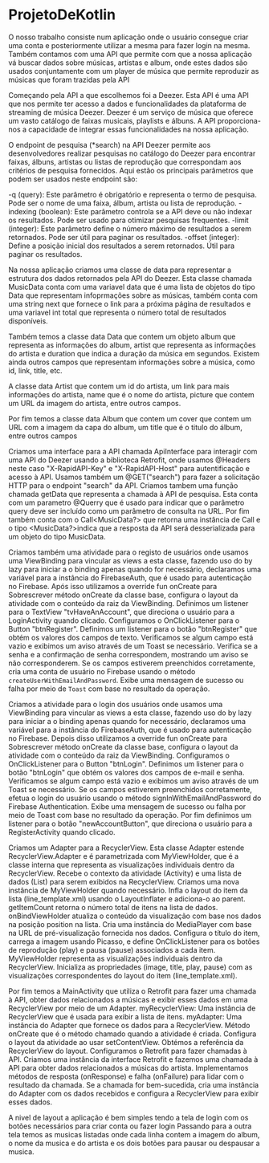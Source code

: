# ProjetoDeKotlin

O nosso trabalho consiste num aplicação onde o usuário consegue criar uma conta e posteriormente utilizar a mesma para fazer login na mesma. Também contamos com uma API que permite com que a nossa aplicação vá buscar dados sobre músicas, artistas e album, onde estes dados são usados conjuntamente com um player de música que permite reproduzir as músicas que foram trazidas pela API

Começando pela API a que escolhemos foi a Deezer. Esta API é uma API que nos permite ter acesso a dados e funcionalidades da plataforma de streaming de música Deezer.
Deezer é um serviço de música que oferece um vasto catálogo de faixas musicais, playlists e álbuns. A API proporciona-nos a capacidade de integrar essas funcionalidades na nossa aplicação.

O endpoint de pesquisa (*search) na API Deezer permite aos desenvolvedores realizar pesquisas no catálogo do Deezer para encontrar faixas, álbuns, artistas ou listas de reprodução que correspondam aos critérios de pesquisa fornecidos. Aqui estão os principais parâmetros que podem ser usados neste endpoint são:

-q (query): Este parâmetro é obrigatório e representa o termo de pesquisa. Pode ser o nome de uma faixa, álbum, artista ou lista de reprodução.
-indexing (boolean): Este parâmetro controla se a API deve ou não indexar os resultados. Pode ser usado para otimizar pesquisas frequentes.
-limit (integer): Este parâmetro define o número máximo de resultados a serem retornados. Pode ser útil para paginar os resultados.
-offset (integer): Define a posição inicial dos resultados a serem retornados. Útil para paginar os resultados.

Na nossa aplicação criamos uma classe de data para representar a estrutura dos dados retornados pela API do Deezer. Esta classe chamada MusicData conta com uma variavel data que é uma lista de objetos do tipo Data que representam infoprmações sobre as músicas, também conta com uma string next que fornece o link para a próxima página de resultados e uma variavel int total que representa o número total de resultados disponíveis.

Também temos a classe data Data que contem um objeto album que representa as informações do album, artist que representa as informações do artista e duration que indica a duração da música em segundos. Existem ainda outros campos que representam informações sobre a música, como id, link, title, etc.

A classe data Artist que contem um id do artista, um link para mais informações do artista, name que é o nome do artista, picture que contem um URL da imagem do artista, entre outros campos.

Por fim temos a classe data Album que contem um cover que contem um URL com a imagem da capa do album, um title que é o titulo do álbum, entre outros campos

Criamos uma interface para a API chamada ApiInterface para interagir com uma API do Deezer usando a biblioteca Retrofit, onde usamos @Headers neste caso "X-RapidAPI-Key" e "X-RapidAPI-Host" para autentificação e acesso à API. Usamos também um @GET("search") para fazer a solicitação HTTP para o endpoint "search" da API. Criamos tambem uma função chamada getData que representa a chamada à API de pesquisa. Esta conta com um parametro @Querry que é usado para indicar que o parâmetro query deve ser incluído como um parâmetro de consulta na URL. Por fim também conta com o Call<MusicData?> que retorna uma instância de Call e o tipo <MusicData?>indica que a resposta da API será desserializada para um objeto do tipo MusicData.

Criamos também uma atividade para o registo de usuários onde usamos uma ViewBinding para vincular as views a esta classe, fazendo uso do by lazy para iniciar a o binding apenas quando for necessário, declaramos uma variável para a instância do FirebaseAuth, que é usado para autenticação no Firebase. Após isso utilizamos a override fun onCreate para Sobrescrever  método onCreate da classe base, configura o layout da atividade com o conteúdo da raiz da ViewBinding. Definimos um listener para o TextView "tvHaveAnAccount", que direciona o usuário para a LoginActivity quando clicado. Configuramos o OnClickListener para o Button "btnRegister". Definimos um listener para o botão "btnRegister" que obtém os valores dos campos de texto. Verificamos se algum campo está vazio e exibimos um aviso através de um Toast se necessário. Verifica se a senha e a confirmação de senha correspondem, mostrando um aviso se não corresponderem. Se os campos estiverem preenchidos corretamente, cria uma conta de usuário no Firebase usando o método `createUserWithEmailAndPassword`. Exibe uma mensagem de sucesso ou falha por meio de `Toast` com base no resultado da operação.

Criamos a atividade para o login dos usuários onde usamos uma ViewBinding para vincular as views a esta classe, fazendo uso do by lazy para iniciar a o binding apenas quando for necessário, declaramos uma variável para a instância do FirebaseAuth, que é usado para autenticação no Firebase. Depois disso utilizamos a override fun onCreate para Sobrescrever  método onCreate da classe base, configura o layout da atividade com o conteúdo da raiz da ViewBinding. Configuramos o OnClickListener para o Button "btnLogin". Definimos um listener para o botão "btnLogin" que obtém os valores dos campos de e-mail e senha. Verificamos se algum campo está vazio e exibimos um aviso através de um Toast se necessário. Se os campos estiverem preenchidos corretamente, efetua o login do usuário usando o método signInWithEmailAndPassword do Firebase Authentication. Exibe uma mensagem de sucesso ou falha por meio de Toast com base no resultado da operação. Por fim definimos um listener para o botão "newAccountButton", que direciona o usuário para a RegisterActivity quando clicado.

Criamos um Adapter para a RecyclerView. Esta classe Adapter estende RecyclerView.Adapter e é parametrizada com MyViewHolder, que é a classe interna que representa as visualizações individuais dentro da RecyclerView.
Recebe o contexto da atividade (Activity) e uma lista de dados (List<Data>) para serem exibidos na RecyclerView.
Criamos uma nova instância de MyViewHolder quando necessário.
Infla o layout do item da lista (line_template.xml) usando o LayoutInflater e adiciona-o ao parent.
getItemCount retorna o número total de itens na lista de dados.
onBindViewHolder atualiza o conteúdo da visualização com base nos dados na posição position na lista.
Cria uma instância do MediaPlayer com base na URL de pré-visualização fornecida nos dados.
Configura o título do item, carrega a imagem usando Picasso, e define OnClickListener para os botões de reprodução (play) e pausa (pause) associados a cada item.
MyViewHolder representa as visualizações individuais dentro da RecyclerView.
Inicializa as propriedades (image, title, play, pause) com as visualizações correspondentes do layout do item (line_template.xml).

Por fim temos a MainActivity que utiliza o Retrofit para fazer uma chamada à API, obter dados relacionados a músicas e exibir esses dados em uma RecyclerView por meio de um Adapter.
myRecyclerView: Uma instância de RecyclerView que é usada para exibir a lista de itens.
myAdapter: Uma instância do Adapter que fornece os dados para a RecyclerView.
Método onCreate que é o método chamado quando a atividade é criada. Configura o layout da atividade ao usar setContentView.
Obtémos a referência da RecyclerView do layout.
Configuramos o Retrofit para fazer chamadas à API.
Criamos uma instância da interface Retrofit e fazemos uma chamada à API para obter dados relacionados a músicas do artista.
Implementamos métodos de resposta (onResponse) e falha (onFailure) para lidar com o resultado da chamada.
Se a chamada for bem-sucedida, cria uma instância do Adapter com os dados recebidos e configura a RecyclerView para exibir esses dados.

A nivel de layout a aplicação é bem simples tendo a tela de login com os botões necessários para criar conta ou fazer login
Passando para a outra tela temos as musicas listadas onde cada linha contem a imagem do album, o nome da musica e do artista e os dois botões para pausar ou despausar a musica.
